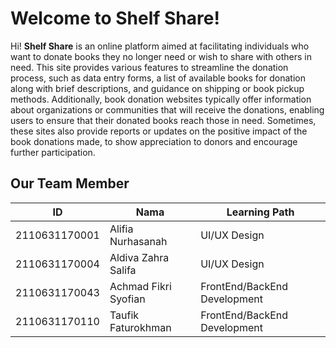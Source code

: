 # Welcome to Shelf Share!

Hi! **Shelf Share** is an online platform aimed at facilitating individuals who want to donate books they no longer need or wish to share with others in need. This site provides various features to streamline the donation process, such as data entry forms, a list of available books for donation along with brief descriptions, and guidance on shipping or book pickup methods. Additionally, book donation websites typically offer information about organizations or communities that will receive the donations, enabling users to ensure that their donated books reach those in need. Sometimes, these sites also provide reports or updates on the positive impact of the book donations made, to show appreciation to donors and encourage further participation.

## Our Team Member


|        ID        | Nama                          | Learning Path             | 
|----------------|-------------------------------|-----------------------------|
|2110631170001|Alifia Nurhasanah          |UI/UX Design          |
|2110631170004|Aldiva Zahra Salifa          | UI/UX Design            |
|2110631170043 |Achmad Fikri Syofian |FrontEnd/BackEnd Development|
|2110631170110 |Taufik Faturokhman |FrontEnd/BackEnd Development|

